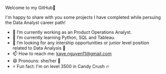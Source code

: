 Welcome to my GitHub👋

I'm happy to share with you some projects I have completed while persuing the Data Analyst career path!

- 🔭 I’m currently working as an Product Operations Analyst.
- 🌱 I’m currently learning Python, SQL and Tableau.
- 👯 I’m looking for any intership opportunities or junior level position related to Data Analysis :wave:
- 📫 How to reach me: kaye.nguyen11@gmail.com 
- 😄 Pronouns: she/her :woman:
- ⚡ Fun fact: I'm on level 3500 in Candy Crush :fire: 
